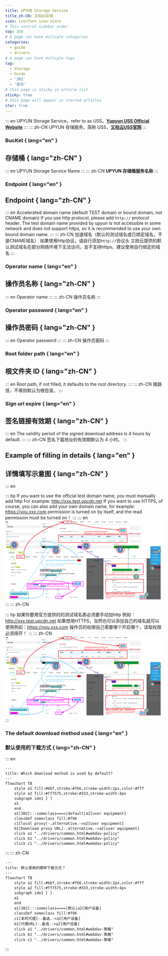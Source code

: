 ```yaml
---
title: UPYUN Storage Service
title_zh-CN: 又拍云存储
icon: iconfont icon-state
# This control sidebar order
top: 350
# A page can have multiple categories
categories:
  - guide
  - drivers
# A page can have multiple tags
tag:
  - Storage
  - Guide
  - '302'
  - '官方'
# this page is sticky in article list
sticky: true
# this page will appear in starred articles
star: true
---
```


::: en
UPYUN Storage Service，refer to as USS，[**Yupyun USS Official Website**](https://console.upyun.com/services/file/)
:::
::: zh-CN
UPYUN 存储服务，简称 USS，[**又拍云USS官网**](https://console.upyun.com/services/file/)
:::

### **BucKet** { lang="en" }

## **存储桶** { lang="zh-CN" }

::: en
UPYUN Storage Service Name
:::
::: zh-CN
**UPYUN 存储桶服务名称**
:::

### **Endpoint** { lang="en" }

## **Endpoint** { lang="zh-CN" }

::: en
Accelerated domain name (default TEST domain or bound domain, not CNAME domain)
If you use http protocol, please add `http://` protocol header.
The test domain name provided by upyun is not accessible in some network and does not support https, so it is recommended to use your own bound domain name.
:::
::: zh-CN
加速域名（默认的测试域名或已绑定域名，不是CNAME域名）
如果使用http协议，请自行添加`http://`协议头
又拍云提供的默认测试域名在部分网络环境下无法访问，且不支持https，建议使用自行绑定的域名
:::

### **Operator name** { lang="en" }

## **操作员名称** { lang="zh-CN" }

::: en
Operator name
:::
::: zh-CN
操作员名称
:::

### **Operator password** { lang="en" }

## **操作员密码** { lang="zh-CN" }

::: en
Operator password
:::
::: zh-CN
操作员密码
:::

### **Root folder path** { lang="en" }

## **根文件夹 ID** { lang="zh-CN" }

::: en
Root path, if not filled, it defaults to the root directory.
:::
::: zh-CN
根路径，不填则默认为根目录。
:::

### **Sign url expire** { lang="en" }

## **签名链接有效期** { lang="zh-CN" }

::: en
The validity period of the signed download address is 4 hours by default.
:::
::: zh-CN
签名下载地址的有效期默认为 4 小时。
:::

## **Example of filling in details** { lang="en" }

## **详情填写示意图** { lang="zh-CN" }

::: en

::: tip
If you want to use the official test domain name, you must manually add http For example: http://xxx.test.upcdn.net
If you want to use HTTPS, of course, you can also add your own domain name, for example: https://you.xxx.com
permission is turned on by itself, and the read permission must be turned on！
:::
::: en
![s3](/img/drivers/s3/up.png)
:::
::: zh-CN

::: tip
如果你要用官方提供的的测试域名那必须要手动加http 例如： http://xxx.test.upcdn.net
如果想用HTTPS，当然也可以添加自己的域名就可以使用例如：https://you.xxx.com
操作员的权限自己需要哪个开启哪个，读取权限必须得开！
:::
::: zh-CN
![s3](/img/drivers/s3/up.png)
:::

### **The default download method used** { lang="en" }

### **默认使用的下载方式** { lang="zh-CN" }

::: en

```mermaid
---
title: Which download method is used by default?
---
flowchart TB
    style a1 fill:#bbf,stroke:#f66,stroke-width:2px,color:#fff
    style a2 fill:#ff7575,stroke:#333,stroke-width:4px
    subgraph ide1 [ ]
    a1
    end
    a1[302]:::someclass====|default|a2[user equipment]
    classDef someclass fill:#f96
    c1[local proxy]-.alternative.->a2[user equipment]
    b1[Download proxy URL]-.alternative.->a2[user equipment]
    click a1 "../drivers/common.html#webdav-policy"
    click b1 "../drivers/common.html#webdav-policy"
    click c1 "../drivers/common.html#webdav-policy"
```

:::
::: zh-CN

```mermaid
---
title: 默认使用的哪种下载方式？
---
flowchart TB
    style a1 fill:#bbf,stroke:#f66,stroke-width:2px,color:#fff
    style a2 fill:#ff7575,stroke:#333,stroke-width:4px
    subgraph ide1 [ ]
    a1
    end
    a1[302]:::someclass====|默认|a2[用户设备]
    classDef someclass fill:#f96
    c1[本机代理]-.备选.->a2[用户设备]
    b1[代理URL]-.备选.->a2[用户设备]
    click a1 "../drivers/common.html#webdav-策略"
    click b1 "../drivers/common.html#webdav-策略"
    click c1 "../drivers/common.html#webdav-策略"
```

:::
